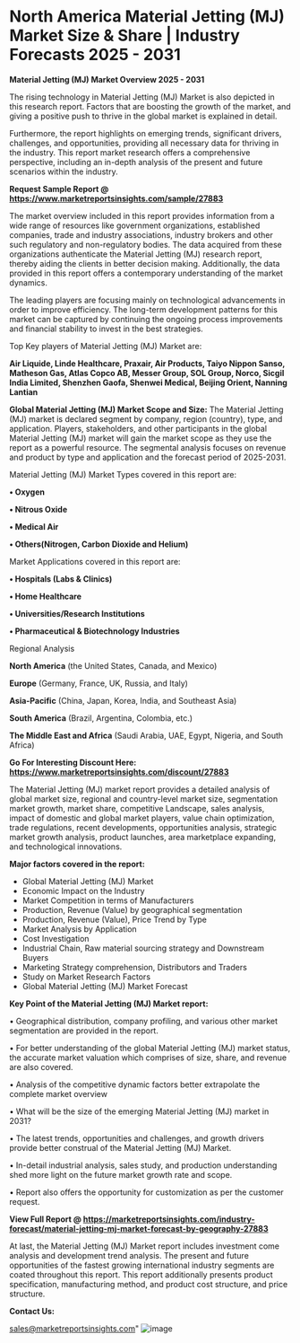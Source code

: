 # North America Material Jetting (MJ) Market Size & Share | Industry Forecasts 2025 - 2031

<Strong> Material Jetting (MJ) Market Overview 2025 - 2031</strong>

The rising technology in Material Jetting (MJ) Market is also depicted in this research report. Factors that are boosting the growth of the market, and giving a positive push to thrive in the global market is explained in detail.

Furthermore, the report highlights on emerging trends, significant drivers, challenges, and opportunities, providing all necessary data for thriving in the industry. This report market research offers a comprehensive perspective, including an in-depth analysis of the present and future scenarios within the industry.

<strong>Request Sample Report @ <a href=https://www.marketreportsinsights.com/sample/27883>https://www.marketreportsinsights.com/sample/27883</a></strong>

The market overview included in this report provides information from a wide range of resources like government organizations, established companies, trade and industry associations, industry brokers and other such regulatory and non-regulatory bodies. The data acquired from these organizations authenticate the Material Jetting (MJ) research report, thereby aiding the clients in better decision making. Additionally, the data provided in this report offers a contemporary understanding of the market dynamics.

The leading players are focusing mainly on technological advancements in order to improve efficiency. The long-term development patterns for this market can be captured by continuing the ongoing process improvements and financial stability to invest in the best strategies.

Top Key players of Material Jetting (MJ) Market are:

<strong>Air Liquide, Linde Healthcare, Praxair, Air Products, Taiyo Nippon Sanso, Matheson Gas, Atlas Copco AB, Messer Group, SOL Group, Norco, Sicgil India Limited, Shenzhen Gaofa, Shenwei Medical, Beijing Orient, Nanning Lantian</strong>

<strong><b>Global Material Jetting (MJ) Market Scope and Size:</b></strong>
The Material Jetting (MJ) market is declared segment by company, region (country), type, and application. Players, stakeholders, and other participants in the global Material Jetting (MJ) market will gain the market scope as they use the report as a powerful resource. The segmental analysis focuses on revenue and product by type and application and the forecast period of 2025-2031.

Material Jetting (MJ) Market Types covered in this report are:

<strong>• Oxygen

• Nitrous Oxide

• Medical Air

• Others(Nitrogen, Carbon Dioxide and Helium)</strong>

Market Applications covered in this report are:

<strong>• Hospitals (Labs & Clinics)

• Home Healthcare

• Universities/Research Institutions

• Pharmaceutical & Biotechnology Industries</strong> 

Regional Analysis

<strong>North America</strong> (the United States, Canada, and Mexico)

<strong>Europe</strong> (Germany, France, UK, Russia, and Italy)

<strong>Asia-Pacific</strong> (China, Japan, Korea, India, and Southeast Asia)

<strong>South America</strong> (Brazil, Argentina, Colombia, etc.)

<strong>The Middle East and Africa</strong> (Saudi Arabia, UAE, Egypt, Nigeria, and South Africa)

<strong>Go For Interesting Discount Here: <a href=https://www.marketreportsinsights.com/discount/27883>https://www.marketreportsinsights.com/discount/27883</a></strong>

The Material Jetting (MJ) market report provides a detailed analysis of global market size, regional and country-level market size, segmentation market growth, market share, competitive Landscape, sales analysis, impact of domestic and global market players, value chain optimization, trade regulations, recent developments, opportunities analysis, strategic market growth analysis, product launches, area marketplace expanding, and technological innovations.

<strong><b>Major factors covered in the report:</b></strong>
<ul>
  <li>Global Material Jetting (MJ) Market </li>
  <li>Economic Impact on the Industry</li>
  <li>Market Competition in terms of Manufacturers</li>
  <li>Production, Revenue (Value) by geographical segmentation</li>
  <li>Production, Revenue (Value), Price Trend by Type</li>
  <li>Market Analysis by Application</li>
  <li>Cost Investigation</li>
  <li>Industrial Chain, Raw material sourcing strategy and Downstream Buyers</li>
  <li>Marketing Strategy comprehension, Distributors and Traders</li>
  <li>Study on Market Research Factors</li>
  <li>Global Material Jetting (MJ) Market Forecast</li>
</ul>

<strong><b>Key Point of the Material Jetting (MJ) Market report:</b></strong>

• Geographical distribution, company profiling, and various other market segmentation are provided in the report.

• For better understanding of the global Material Jetting (MJ) market status, the accurate market valuation which comprises of size, share, and revenue are also covered.

• Analysis of the competitive dynamic factors better extrapolate the complete market overview

• What will be the size of the emerging Material Jetting (MJ) market in 2031?

• The latest trends, opportunities and challenges, and growth drivers provide better construal of the Material Jetting (MJ) Market.

• In-detail industrial analysis, sales study, and production understanding shed more light on the future market growth rate and scope.

• Report also offers the opportunity for customization as per the customer request.

<strong><b>View Full Report @ <a href=https://marketreportsinsights.com/industry-forecast/material-jetting-mj-market-forecast-by-geography-27883>https://marketreportsinsights.com/industry-forecast/material-jetting-mj-market-forecast-by-geography-27883</a></b></strong>


At last, the Material Jetting (MJ) Market report includes investment come analysis and development trend analysis. The present and future opportunities of the fastest growing international industry segments are coated throughout this report. This report additionally presents product specification, manufacturing method, and product cost structure, and price structure.

<strong>Contact Us:</strong>

sales@marketreportsinsights.com"
![image](https://github.com/user-attachments/assets/5e064329-e041-42dd-844b-ae6905165c3a)

